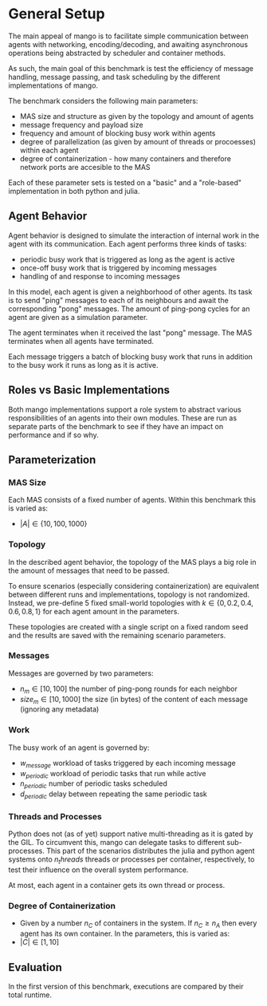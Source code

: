  
# General Setup
The main appeal of mango is to facilitate simple communication between agents with networking, encoding/decoding, and awaiting asynchronous operations being abstracted by scheduler and container methods.

As such, the main goal of this benchmark is test the efficiency of message handling, message passing, and task scheduling by the different implementations of mango.

The benchmark considers the following main parameters:
* MAS size and structure as given by the topology and amount of agents
* message frequency and payload size
* frequency and amount of blocking busy work within agents
* degree of parallelization (as given by amount of threads or procoesses) within each agent
* degree of containerization - how many containers and therefore network ports are accesible to the MAS

Each of these parameter sets is tested on a "basic" and a "role-based" implementation in both python and julia.

## Agent Behavior
Agent behavior is designed to simulate the interaction of internal work in the agent with its communication. Each agent performs three kinds of tasks:
* periodic busy work that is triggered as long as the agent is active
* once-off busy work that is triggered by incoming messages
* handling of and response to incoming messages

In this model, each agent is given a neighborhood of other agents. Its task is to send "ping" messages to each of its neighbours and await the corresponding "pong" messages. The amount of ping-pong cycles for an agent are given as a simulation parameter.

The agent terminates when it received the last "pong" message. The MAS terminates when all agents have terminated.

Each message triggers a batch of blocking busy work that runs in addition to the busy work it runs as long as it is active.

## Roles vs Basic Implementations
Both mango implementations support a role system to abstract various responsibilities of an agents into their own modules. These are run as separate parts of the benchmark to see if they have an impact on performance and if so why.

## Parameterization
### MAS Size
Each MAS consists of a fixed number of agents. Within this benchmark this is varied as:
* $|A| \in \{10, 100, 1000\}$

### Topology
In the described agent behavior, the topology of the MAS plays a big role in the amount of messages that need to be passed. 

To ensure scenarios (especially considering containerization) are equivalent between different runs and implementations, topology is not randomized.
Instead, we pre-define 5 fixed small-world topologies with $k \in \{0, 0.2, 0.4, 0.6, 0.8, 1\}$ for each agent amount in the parameters.

These topologies are created with a single script on a fixed random seed and the results are saved with the remaining scenario parameters.

### Messages
Messages are governed by two parameters:
* $n_m \in [10, 100]$ the number of ping-pong rounds for each neighbor
* $size_m \in [10, 1000]$ the size (in bytes) of the content of each message (ignoring any metadata)

### Work
The busy work of an agent is governed by:
* $w_{message}$ workload of tasks triggered by each incoming message
* $w_{periodic}$ workload of periodic tasks that run while active
* $n_{periodic}$ number of periodic tasks scheduled
* $d_{periodic}$ delay between repeating the same periodic task

### Threads and Processes
Python does not (as of yet) support native multi-threading as it is gated by the GIL. To circumvent this, mango can delegate tasks to different sub-processes. This part of the scenarios distributes the julia and python agent systems onto $n_threads$ threads or processes per container, respectively, to test their influence on the overall system performance.

At most, each agent in a container gets its own thread or process. 

### Degree of Containerization
* Given by a number $n_C$ of containers in the system. If $n_C \geq n_A$ then every agent has its own container. In the parameters, this is varied as:
* $|C| \in [1, 10]$

## Evaluation
In the first version of this benchmark, executions are compared by their total runtime.